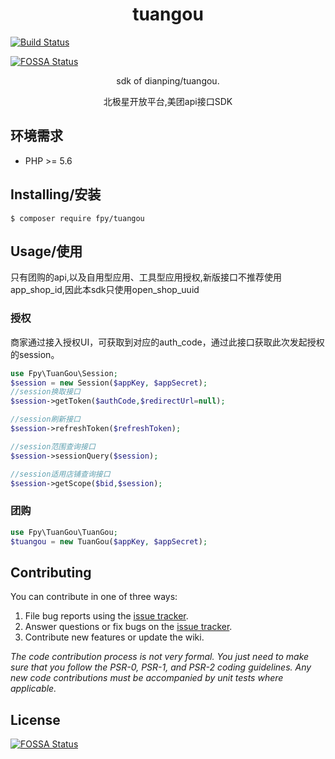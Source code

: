 <h1 align="center"> tuangou </h1>

[![Build Status](https://travis-ci.org/fpy5627/dianping-tuangou.svg?branch=master)](https://travis-ci.org/fpy5627/dianping-tuangou)

[![FOSSA Status](https://app.fossa.io/api/projects/git%2Bgithub.com%2Ffpy5627%2Fdianping-tuangou.svg?type=shield)](https://app.fossa.io/projects/git%2Bgithub.com%2Ffpy5627%2Fdianping-tuangou?ref=badge_shield)

<p align="center"> sdk of dianping/tuangou.</p>
<p align="center"> 北极星开放平台,美团api接口SDK</p>

## 环境需求
- PHP >= 5.6

## Installing/安装

```shell
$ composer require fpy/tuangou
```

## Usage/使用

只有团购的api,以及自用型应用、工具型应用授权,新版接口不推荐使用app_shop_id,因此本sdk只使用open_shop_uuid

### 授权
商家通过接入授权UI，可获取到对应的auth_code，通过此接口获取此次发起授权的session。
```php
use Fpy\TuanGou\Session;
$session = new Session($appKey, $appSecret);
//session换取接口
$session->getToken($authCode,$redirectUrl=null);

//session刷新接口
$session->refreshToken($refreshToken);

//session范围查询接口
$session->sessionQuery($session);

//session适用店铺查询接口
$session->getScope($bid,$session);
```

### 团购
```php
use Fpy\TuanGou\TuanGou;
$tuangou = new TuanGou($appKey, $appSecret);
```


## Contributing

You can contribute in one of three ways:

1. File bug reports using the [issue tracker](https://github.com/fpy/tuangou/issues).
2. Answer questions or fix bugs on the [issue tracker](https://github.com/fpy/tuangou/issues).
3. Contribute new features or update the wiki.

_The code contribution process is not very formal. You just need to make sure that you follow the PSR-0, PSR-1, and PSR-2 coding guidelines. Any new code contributions must be accompanied by unit tests where applicable._

## License

[![FOSSA Status](https://app.fossa.io/api/projects/git%2Bgithub.com%2Ffpy5627%2Fdianping-tuangou.svg?type=large)](https://app.fossa.io/projects/git%2Bgithub.com%2Ffpy5627%2Fdianping-tuangou?ref=badge_large)